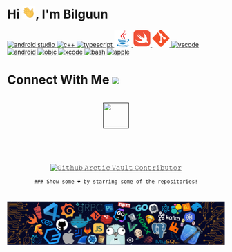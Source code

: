 <!-- **mdeboute/mdeboute** is a ✨ _special_ ✨ repository because its `README.md` (this file) appears on your GitHub profile. -->

# Hi <img src="https://raw.githubusercontent.com/ABSphreak/ABSphreak/master/gifs/Hi.gif" width="30px">, I'm Bilguun

<p align="left">
<!--     <a href="https://www.python.org" target="_blank"> <img src="https://raw.githubusercontent.com/devicons/devicon/master/icons/python/python-original.svg" alt="python" width="40" height="40" /> </a>
    <a href="https://www.cprogramming.com/" target="_blank"> <img src="https://raw.githubusercontent.com/devicons/devicon/master/icons/c/c-original.svg" alt="c" width="40" height="40" /> </a> -->
    <a href="" target="_blank"> <img src="https://pbs.twimg.com/media/FwMqYA-WIA0E6Rw.jpg:large" alt="android studio" width="40" height="40" /> </a>
    <a href="https://devdocs.io/cpp/" target="_blank"> <img src="https://cdn-icons-png.flaticon.com/256/6132/6132222.png" alt="c++" width="40" height="40" /> </a>
    <a href="https://www.typescriptlang.org/docs/" target="_blank"> <img src="https://cdn-icons-png.flaticon.com/512/5968/5968381.png" alt="typescript" width="40" height="40" /> </a>
    <a href="https://www.java.com" target="_blank"> <img src="https://raw.githubusercontent.com/devicons/devicon/master/icons/java/java-original.svg" alt="java" width="40" height="40" /> </a>
    <a href="https://www.apple.com/fr/swift/" target="_blank"> <img src="https://raw.githubusercontent.com/devicons/devicon/master/icons/swift/swift-original.svg" alt="swift" width="40" height="40" /> </a>
    <a href="https://git-scm.com" target="_blank"> <img src="https://raw.githubusercontent.com/devicons/devicon/master/icons/git/git-original.svg" alt="git" width="40" height="40" /> </a>
    <a href="https://code.visualstudio.com/" target="_blank"> <img src="https://upload.wikimedia.org/wikipedia/commons/thumb/9/9a/Visual_Studio_Code_1.35_icon.svg/1200px-Visual_Studio_Code_1.35_icon.svg.png" alt="vscode" width="40" height="40" /> </a>
    <a href="https://developer.android.com/develop" target="_blank"> <img src="https://cdn-icons-png.flaticon.com/512/174/174836.png" alt="android" width="40" height="40" /> </a>
    <a href="https://developer.apple.com/library/archive/documentation/Cocoa/Conceptual/ObjectiveC/Introduction/introObjectiveC.html" target="_blank">
        <img src="https://seeklogo.com/images/O/objective-c-logo-81746870EF-seeklogo.com.png" alt="objc" width="40" height="40" /> </a>
    <a href="https://developer.apple.com/xcode/" target="_blank"> <img src="https://is4-ssl.mzstatic.com/image/thumb/Purple114/v4/43/f3/d3/43f3d32f-da43-daa3-79e6-c50e81149cfe/Xcode-85-220-0-4-2x.png/1200x630bb.png" alt="xcode" width="40" height="40" /> </a>
    <a href="https://www.gnu.org/software/bash/" target="_blank"> <img src="https://raw.githubusercontent.com/simple-icons/simple-icons/develop/icons/gnubash.svg" alt="bash" width="40" height="40" /> </a>
    <a href="https://www.apple.com" target="_blank"> <img src="https://raw.githubusercontent.com/simple-icons/simple-icons/develop/icons/apple.svg" alt="apple" width="40" height="40" /> </a>
</p>

<h1>
  Connect With Me
  <a target="_blank">
    <img src="https://github.com/JayantGoel001/JayantGoel001/blob/master/GIF/Handshake.gif" height="25px" style="max-width:100%;">
  </a>
</h1>

<p align="center">
    <br>
    <a href="" target="_blank">
        <code><img height="60" width="60" src="https://github.com/JayantGoel001/JayantGoel001/blob/master/SVG/linkedin.svg"/></code>
    </a>
</p>
<br/>



<br/>
<br/>

<p align="center">
    <a href="https://archiveprogram.github.com/">
        <img alt="𝙶𝚒𝚝𝚑𝚞𝚋 𝙰𝚛𝚌𝚝𝚒𝚌 𝚅𝚊𝚞𝚕𝚝 𝙲𝚘𝚗𝚝𝚛𝚒𝚋𝚞𝚝𝚘𝚛" src="https://github.com/JayantGoel001/JayantGoel001/blob/master/GIF/arctic.gif" width="100px" height="100px">
    </a>
</p>


<div align="center">

    ### 𝚂𝚑𝚘𝚠 𝚜𝚘𝚖𝚎 ❤️ 𝚋𝚢 𝚜𝚝𝚊𝚛𝚛𝚒𝚗𝚐 𝚜𝚘𝚖𝚎 𝚘𝚏 𝚝𝚑𝚎 𝚛𝚎𝚙𝚘𝚜𝚒𝚝𝚘𝚛𝚒𝚎𝚜!

</div>

# ![footer](https://github.com/GovindSingh9447/GovindSingh9447/blob/main/WEBP/footer.webp)
